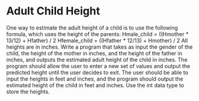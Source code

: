 # Adult Child Height

One way to estimate the adult height of a child is to use the following formula,
which uses the height of the parents:
Hmale_child = ((Hmother * 13/12) + Hfather) / 2
Hfemale_child = ((Hfather * 12/13) + Hmother) / 2
All heights are in inches. Write a program that takes as input the gender of the child, the height of the mother in inches, and the height of the father in inches,
and outputs the estimated adult height of the child in inches. The program should allow the user to enter a new set of values and output the predicted height 
until the user decides to exit. The user should be able to input the heights in feet and inches, and the program should output the estimated height of 
the child in feet and inches. Use the int data type to store the heights.
